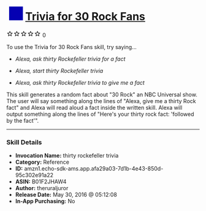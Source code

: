 # &nbsp;<img src="skill_icon" alt="Trivia for 30 Rock Fans icon" width="36"> [Trivia for 30 Rock Fans](http://alexa.amazon.com/#skills/amzn1.echo-sdk-ams.app.afa29a03-7d1b-4e43-850d-95c302e91a22)
![0 stars](../../images/ic_star_border_black_18dp_1x.png)![0 stars](../../images/ic_star_border_black_18dp_1x.png)![0 stars](../../images/ic_star_border_black_18dp_1x.png)![0 stars](../../images/ic_star_border_black_18dp_1x.png)![0 stars](../../images/ic_star_border_black_18dp_1x.png) 0

To use the Trivia for 30 Rock Fans skill, try saying...

* *Alexa, ask thirty Rockefeller trivia for a fact*

* *Alexa, start thirty Rockefeller trivia*

* *Alexa, ask thirty Rockefeller trivia to give me a fact*

This skill generates a random fact about "30 Rock" an NBC Universal show. The user will say something along the lines of "Alexa, give me a thirty Rock fact" and Alexa will read aloud a fact inside the written skill. Alexa will output something along the lines of "Here's your thirty rock fact: 'followed by the fact'".

***

### Skill Details

* **Invocation Name:** thirty rockefeller trivia
* **Category:** Reference
* **ID:** amzn1.echo-sdk-ams.app.afa29a03-7d1b-4e43-850d-95c302e91a22
* **ASIN:** B01F2JHAW4
* **Author:** theruraljuror
* **Release Date:** May 30, 2016 @ 05:12:08
* **In-App Purchasing:** No

